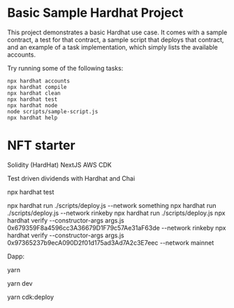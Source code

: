# Basic Sample Hardhat Project

This project demonstrates a basic Hardhat use case. It comes with a sample contract, a test for that contract, a sample script that deploys that contract, and an example of a task implementation, which simply lists the available accounts.

Try running some of the following tasks:

```shell
npx hardhat accounts
npx hardhat compile
npx hardhat clean
npx hardhat test
npx hardhat node
node scripts/sample-script.js
npx hardhat help
```


# NFT starter

Solidity (HardHat)
NextJS
AWS CDK

Test driven dividends with Hardhat and Chai

npx hardhat test

npx hardhat run ./scripts/deploy.js --network something
npx hardhat run ./scripts/deploy.js --network rinkeby
npx hardhat run ./scripts/deploy.js
npx hardhat verify --constructor-args args.js 0x679359F8a4596cc3A36679D1F79c57Ae31aF63de --network rinkeby
npx hardhat verify --constructor-args args.js 0x97365237b9ecA090D2f01d175ad3Ad7A2c3E7eec --network mainnet

Dapp:

yarn

yarn dev

yarn cdk:deploy
